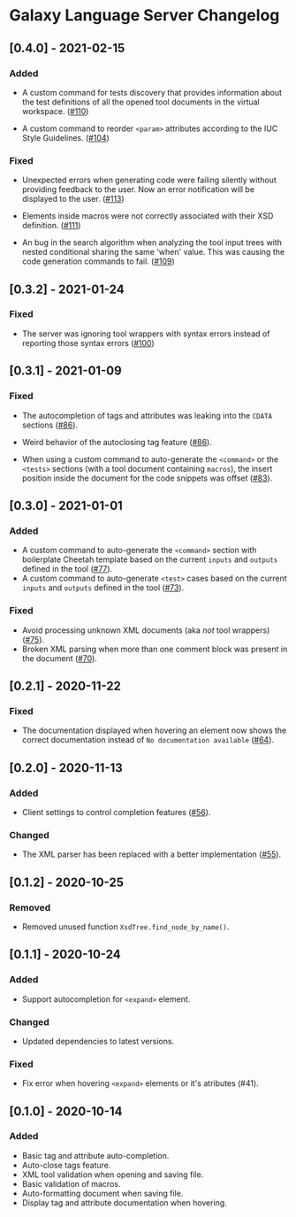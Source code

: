 # Galaxy Language Server Changelog

## [0.4.0] - 2021-02-15

### Added

- A custom command for tests discovery that provides information about the test definitions of all the opened tool documents in the virtual workspace. ([#110](https://github.com/galaxyproject/galaxy-language-server/pull/110))

- A custom command to reorder `<param>` attributes according to the IUC Style Guidelines. ([#104](https://github.com/galaxyproject/galaxy-language-server/pull/104))

### Fixed

- Unexpected errors when generating code were failing silently without providing feedback to the user. Now an error notification will be displayed to the user. ([#113](https://github.com/galaxyproject/galaxy-language-server/pull/113))

- Elements inside macros were not correctly associated with their XSD definition. ([#111](https://github.com/galaxyproject/galaxy-language-server/pull/111))

- An bug in the search algorithm when analyzing the tool input trees with nested conditional sharing the same 'when' value. This was causing the code generation commands to fail. ([#109](https://github.com/galaxyproject/galaxy-language-server/pull/109))

## [0.3.2] - 2021-01-24

### Fixed

- The server was ignoring tool wrappers with syntax errors instead of reporting those syntax errors ([#100](https://github.com/galaxyproject/galaxy-language-server/pull/100))

## [0.3.1] - 2021-01-09

### Fixed

- The autocompletion of tags and attributes was leaking into the `CDATA` sections ([#86](https://github.com/galaxyproject/galaxy-language-server/pull/86)).

- Weird behavior of the autoclosing tag feature ([#86](https://github.com/galaxyproject/galaxy-language-server/pull/86)).

- When using a custom command to auto-generate the `<command>` or the `<tests>` sections (with a tool document containing `macros`), the insert position inside the document for the code snippets was offset ([#83](https://github.com/galaxyproject/galaxy-language-server/pull/83)).

## [0.3.0] - 2021-01-01

### Added

- A custom command to auto-generate the `<command>` section with boilerplate Cheetah template based on the current `inputs` and `outputs` defined in the tool ([#77](https://github.com/galaxyproject/galaxy-language-server/pull/77)).
- A custom command to auto-generate `<test>` cases based on the current `inputs` and `outputs` defined in the tool ([#73](https://github.com/galaxyproject/galaxy-language-server/pull/73)).

### Fixed

- Avoid processing unknown XML documents (aka *not* tool wrappers) ([#75](https://github.com/galaxyproject/galaxy-language-server/pull/75)).
- Broken XML parsing when more than one comment block was present in the document ([#70](https://github.com/galaxyproject/galaxy-language-server/pull/70)).

## [0.2.1] - 2020-11-22

### Fixed

- The documentation displayed when hovering an element now shows the correct documentation instead of `No documentation available` ([#64](https://github.com/galaxyproject/galaxy-language-server/pull/64)).

## [0.2.0] - 2020-11-13

### Added

- Client settings to control completion features ([#56](https://github.com/galaxyproject/galaxy-language-server/pull/56)).

### Changed

- The XML parser has been replaced with a better implementation ([#55](https://github.com/galaxyproject/galaxy-language-server/pull/55)).

## [0.1.2] - 2020-10-25

### Removed

- Removed unused function ``XsdTree.find_node_by_name()``.

## [0.1.1] - 2020-10-24

### Added

- Support autocompletion for ``<expand>`` element.

### Changed

- Updated dependencies to latest versions.

### Fixed

- Fix error when hovering ``<expand>`` elements or it's atributes (#41).


## [0.1.0] - 2020-10-14

### Added

- Basic tag and attribute auto-completion.
- Auto-close tags feature.
- XML tool validation when opening and saving file.
- Basic validation of macros.
- Auto-formatting document when saving file.
- Display tag and attribute documentation when hovering.
